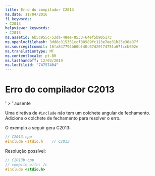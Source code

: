 ```yaml
---
title: Erro do compilador C2013
ms.date: 11/04/2016
f1_keywords:
- C2013
helpviewer_keywords:
- C2013
ms.assetid: 6b5c955c-53da-48ee-8533-64ef5b905173
ms.openlocfilehash: 3dd8c315351ccf38989fc113e7ee31b25e38a07f
ms.sourcegitcommit: 16fa847794b60bf40c67d20f74751a67fccb602e
ms.translationtype: MT
ms.contentlocale: pt-BR
ms.lasthandoff: 12/03/2019
ms.locfileid: "74757404"
---
```

# <a name="compiler-error-c2013"></a>Erro do compilador C2013

' > ' ausente

Uma diretiva de `#include` não tem um colchete angular de fechamento. Adicione o colchete de fechamento para resolver o erro.

O exemplo a seguir gera C2013:

```cpp
// C2013.cpp
#include <stdio.h    // C2013
```

Resolução possível:

```cpp
// C2013b.cpp
// compile with: /c
#include <stdio.h>
```
